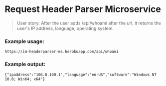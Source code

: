 # Request Header Parser Microservice
>User story:
>After the user adds /api/whoami after the url, it returns the user's IP address, language, operating system.

### Example usage:

	https://im-headerparser-ms.herokuapp.com/api/whoami

### Example output:

	{"ipaddress":"106.8.100.1","language":"en-US","software":"Windows NT 10.0; Win64; x64"}
